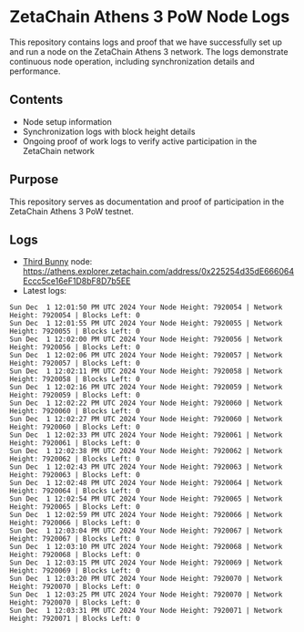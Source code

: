 # ZetaChain Athens 3 PoW Node Logs
This repository contains logs and proof that we have successfully set up and run a node on the ZetaChain Athens 3 network. The logs demonstrate continuous node operation, including synchronization details and performance.

## Contents
- Node setup information
- Synchronization logs with block height details
- Ongoing proof of work logs to verify active participation in the ZetaChain network

## Purpose
This repository serves as documentation and proof of participation in the ZetaChain Athens 3 PoW testnet.

## Logs

- [Third Bunny](https://thirdbunny.xyz/) node: https://athens.explorer.zetachain.com/address/0x225254d35dE666064Eccc5ce16eF1D8bF8D7b5EE
- Latest logs:
```
Sun Dec  1 12:01:50 PM UTC 2024 Your Node Height: 7920054 | Network Height: 7920054 | Blocks Left: 0
Sun Dec  1 12:01:55 PM UTC 2024 Your Node Height: 7920055 | Network Height: 7920055 | Blocks Left: 0
Sun Dec  1 12:02:00 PM UTC 2024 Your Node Height: 7920056 | Network Height: 7920056 | Blocks Left: 0
Sun Dec  1 12:02:06 PM UTC 2024 Your Node Height: 7920057 | Network Height: 7920057 | Blocks Left: 0
Sun Dec  1 12:02:11 PM UTC 2024 Your Node Height: 7920058 | Network Height: 7920058 | Blocks Left: 0
Sun Dec  1 12:02:16 PM UTC 2024 Your Node Height: 7920059 | Network Height: 7920059 | Blocks Left: 0
Sun Dec  1 12:02:22 PM UTC 2024 Your Node Height: 7920060 | Network Height: 7920060 | Blocks Left: 0
Sun Dec  1 12:02:27 PM UTC 2024 Your Node Height: 7920060 | Network Height: 7920060 | Blocks Left: 0
Sun Dec  1 12:02:33 PM UTC 2024 Your Node Height: 7920061 | Network Height: 7920061 | Blocks Left: 0
Sun Dec  1 12:02:38 PM UTC 2024 Your Node Height: 7920062 | Network Height: 7920062 | Blocks Left: 0
Sun Dec  1 12:02:43 PM UTC 2024 Your Node Height: 7920063 | Network Height: 7920063 | Blocks Left: 0
Sun Dec  1 12:02:48 PM UTC 2024 Your Node Height: 7920064 | Network Height: 7920064 | Blocks Left: 0
Sun Dec  1 12:02:54 PM UTC 2024 Your Node Height: 7920065 | Network Height: 7920065 | Blocks Left: 0
Sun Dec  1 12:02:59 PM UTC 2024 Your Node Height: 7920066 | Network Height: 7920066 | Blocks Left: 0
Sun Dec  1 12:03:04 PM UTC 2024 Your Node Height: 7920067 | Network Height: 7920067 | Blocks Left: 0
Sun Dec  1 12:03:10 PM UTC 2024 Your Node Height: 7920068 | Network Height: 7920068 | Blocks Left: 0
Sun Dec  1 12:03:15 PM UTC 2024 Your Node Height: 7920069 | Network Height: 7920069 | Blocks Left: 0
Sun Dec  1 12:03:20 PM UTC 2024 Your Node Height: 7920070 | Network Height: 7920070 | Blocks Left: 0
Sun Dec  1 12:03:25 PM UTC 2024 Your Node Height: 7920070 | Network Height: 7920070 | Blocks Left: 0
Sun Dec  1 12:03:31 PM UTC 2024 Your Node Height: 7920071 | Network Height: 7920071 | Blocks Left: 0
```
